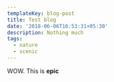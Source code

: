 ```yaml
---
templateKey: blog-post
title: Test blog
date: '2018-06-06T16:53:31+05:30'
description: Nothing much
tags:
  - nature
  - scenic
---
```

WOW. This is **epic**
